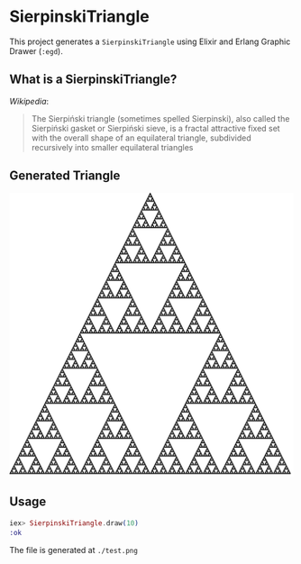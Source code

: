 # SierpinskiTriangle

This project generates a `SierpinskiTriangle` using Elixir and Erlang Graphic
Drawer (`:egd`).

## What is a SierpinskiTriangle?

_Wikipedia_:
> The Sierpiński triangle (sometimes spelled Sierpinski), also called the Sierpiński
  gasket or Sierpiński sieve, is a fractal attractive fixed set with the overall
  shape of an equilateral triangle, subdivided recursively into smaller equilateral
  triangles

## Generated Triangle

![generate_image](test.png)

## Usage

```elixir
iex> SierpinskiTriangle.draw(10)
:ok
```

The file is generated at `./test.png`
